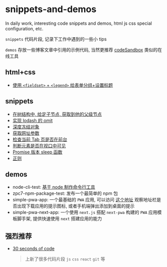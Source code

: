 # snippets-and-demos
In daily work, interesting code snippets and demos, html js css special configuration, etc.

`snippets` 代码片段, 记录下工作中遇到的一些小 tips

`demos` 存放一些博客文章中引用的示例代码, 当然更推荐 [codeSandbox](https://codesandbox.io/) 类似的在线工具

## html+css
  - [使用 `<fieldset>` + `<legend>` 给表单分组+设置标题](./html%2Bcss/%E6%A0%87%E7%AD%BEfieldset%2Blegend.md)

## snippets
  - [在树结构中, 给定子节点, 获取到他的父级节点](./snippets/findValueInTree.md)
  - [实现 lodash 的 omit](./snippets/omit.md)
  - [深度冻结对象](./snippets/deepFreeze.md)
  - [获取网址参数](./snippets/getURLParameters.md)
  - [检查当前 Tab 页是否在前台](./snippets/isTabInView.md)
  - [判断元素是否在视口中可见](./snippets/判断元素是否在视口中可见.md)
  - [Promise 版本 sleep 函数](./snippets/sleep.md)
  - [正则](./snippets/RegExp.md)

## demos
 - node-cli-test: [基于 node 制作命令行工具](https://github.com/zpc7/Blog/blob/master/SkillPoints/Node-cli-tool.md)
 - zpc7-npm-package-test: 发布一个最简单的 npm 包
 - simple-pwa-app: 一个最基础的 `PWA` 应用, 可以访问 [这个地址](https://zpc7.github.io/snippets-and-demos/demos/simple-pwa-app/) 观察地址栏是否出现下载应用的提示图标, 或者手机端弹出添加到桌面的提示
 - simple-pwa-next-app: 一个使用 `next.js` 搭配 `next-pwa` 构建的 `PWA` 应用模板脚手架, 提供快速使用 `next` 搭建应用的能力


## 强烈推荐
- [30 seconds of code](https://www.30secondsofcode.org/)
  > 上新了很多代码片段 `js` `css` `react` `git` 等 
